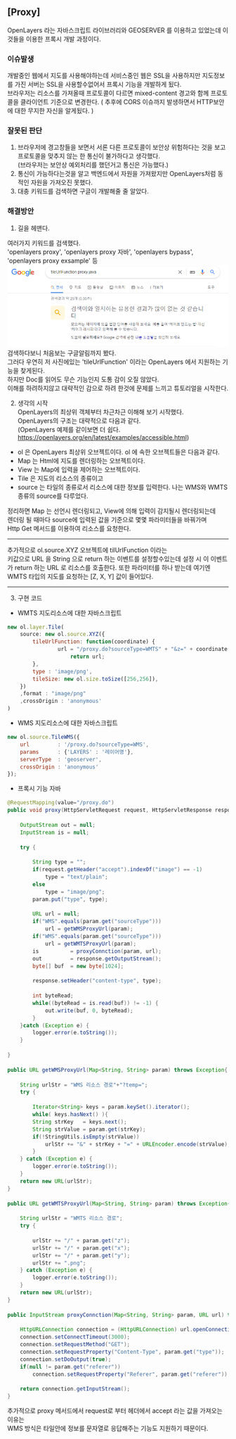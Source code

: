 ## [Proxy] 
OpenLayers 라는 자바스크립트 라이브러리와 GEOSERVER 를 이용하고 있었는데 이것들을 이용한 프록시 개발 과정이다.
  
### 이슈발생
개발중인 웹에서 지도를 사용해야하는데 서비스중인 웹은 SSL을 사용하지만 지도정보를 가진 서버는 SSL을 사용할수없어서 프록시 기능을 개발하게 됬다.  
브라우저는 리소스를 가져올때 프로토콜이 다르면 mixed-content 경고와 함께 프로토콜을 클라이언트 기준으로 변경한다.  ( 추후에  CORS 이슈까지 발생하면서 HTTP보안에 대한 무지한 자신을 알게됬다. )

### 잘못된 판단
1. 브라우저에 경고창들을 보면서 서론 다른 프로토콜이 보안상 위험하다는 것을 보고  
프로토콜을 맞추지 않는 한 통신이 불가하다고 생각했다.  
(브라우저는 보안상 예외처리를 했던거고 통신은 가능했다.)
2. 통신이 가능하다는것을 알고 백엔드에서 자원을 가져왔지만 OpenLayers처럼 동적인 자원을 가져오진 못했다.
3. 대충 키워드를 검색하면 구글이 개발해줄 줄 알았다.

### 해결방안
1. 길을 헤맨다.  

여러가지 키워드를 검색했다.   
'openlayers proxy', 'openlayers proxy 자바', 'openlayers bypass', 'openlayers proxy exsample' 등   
![img.png](img.png)
검색하다보니 처음보는 구글알림까지 봤다.  
그러다 우연히 저 사진에있는 'tileUrlFunction' 이라는 OpenLayers 에서 지원하는 기능을 찾게된다.  
하지만 Doc를 읽어도 무슨 기능인지 도통 감이 오질 않았다.  
이해를 하려하지않고 대략적인 감으로 하려 한것에 문제를 느끼고 튜토리얼을 시작한다.  

2. 생각의 시작  
OpenLayers의 최상위 객체부터 차근차근 이해해 보기 시작했다.  
OpenLayers의 구조는 대략적으로 다음과 같다.  
(OpenLayers 예제를 같이보면 더 쉽다.   
https://openlayers.org/en/latest/examples/accessible.html)
* ol 은 OpenLayers 최상위 오브젝트이다. ol 에 속한 오브젝트들은 다음과 같다.  
* Map 는 Html에 지도를 렌더링하는 오브젝트이다.  
* View 는 Map에 입력을 제어하는 오브젝트이다.  
* Tile 은 지도의 리소스의 종류이고  
* source 는 타일의 종류로서 리소스에 대한 정보를 입력한다.  나는 WMS와 WMTS 종류의 source를 다루었다.  
  
정리하면 Map 는 선언시 렌더링되고, View에 의해 입력이 감지될시 렌더링되는데  
렌더링 될 때마다 source에 입력된 값을 기준으로 몇몇 파라미터들을 바꿔가며  
Http Get 메서드를 이용하여 리소스를 요청한다.
***  
추가적으로 ol.source.XYZ 오브젝트에 tilUrlFunction 이라는  
키값으로 URL 을 String 으로 return 하는 이벤트를 설정할수있는데 설정 시 이 이벤트가 return 하는 URL 로 리소스를 호출한다. 
또한 파라미터를 하나 받는데 여기엔 WMTS 타입의 지도를 요청하는 [Z, X, Y] 값이 들어있다.   
***   

3. 구현 코드
* WMTS 지도리소스에 대한 자바스크립트 
```javascript
new ol.layer.Tile(
	source: new ol.source.XYZ({
	    tileUrlFunction: function(coordinate) {
                url = "/proxy.do?sourceType=WMTS" + "&z=" + coordinate[0] + "&x=" + coordinate[1] + "&y=" + coordinate[2];
                    return url;
		},
		type : 'image/png',
		tileSize: new ol.size.toSize([256,256]),
	})
	,format : "image/png"
	,crossOrigin : 'anonymous'
)
```
* WMS 지도리소스에 대한 자바스크립트
```javascript
new ol.source.TileWMS({
    url         : '/proxy.do?sourceType=WMS',
    params      : {'LAYERS' : '레이어명'},
    serverType  : 'geoserver',
    crossOrigin : 'anonymous'
});
```
* 프록시 기능 자바
```java
@RequestMapping(value="/proxy.do")
public void proxy(HttpServletRequest request, HttpServletResponse response, @RequestParam Map<String, String> param){

    OutputStream out = null;
    InputStream is = null;

    try {

        String type = "";
        if(request.getHeader("accept").indexOf("image") == -1)
            type = "text/plain";
        else
            type = "image/png";
        param.put("type", type);

        URL url = null;
        if("WMS".equals(param.get("sourceType")))
            url = getWMSProxyUrl(param);
        if("WMS".equals(param.get("sourceType")))
            url = getWMTSProxyUrl(param);
        is          = proxyConnction(param, url);
        out         = response.getOutputStream();
        byte[] buf  = new byte[1024];

        response.setHeader("content-type", type);

        int byteRead;
        while((byteRead = is.read(buf)) != -1) {
            out.write(buf, 0, byteRead);
        }
    }catch (Exception e) {
        logger.error(e.toString());
    }
	
}

public URL getWMSProxyUrl(Map<String, String> param) throws Exception{

    String urlStr = "WMS 리소스 경로"+"?temp=";
    try {

        Iterator<String> keys = param.keySet().iterator();
        while( keys.hasNext() ){
        String strKey   = keys.next();
        String strValue = param.get(strKey);
        if(!StringUtils.isEmpty(strValue))
            urlStr += "&" + strKey + "=" + URLEncoder.encode(strValue);
        }
    } catch (Exception e) {
        logger.error(e.toString());
    }
    return new URL(urlStr);
}

public URL getWMTSProxyUrl(Map<String, String> param) throws Exception{

    String urlStr = "WMTS 리소스 경로";
    try {

        urlStr += "/" + param.get("z");
        urlStr += "/" + param.get("x");
        urlStr += "/" + param.get("y");
        urlStr += ".png";
    } catch (Exception e) {
        logger.error(e.toString());
    }
    return new URL(urlStr);
}

public InputStream proxyConnction(Map<String, String> param, URL url) throws Exception{

    HttpURLConnection connection = (HttpURLConnection) url.openConnection();
    connection.setConnectTimeout(3000);
    connection.setRequestMethod("GET");
    connection.setRequestProperty("Content-Type", param.get("type"));
    connection.setDoOutput(true);
    if(null != param.get("referer"))
        connection.setRequestProperty("Referer", param.get("referer"));

    return connection.getInputStream();
}
```
추가적으로 proxy 메서드에서 request로 부터 헤더에서 accept 라는 값을 가져오는 이유는  
WMS 방식은 타일안에 정보를 문자열로 응답해주는 기능도 지원하기 때문이다. 
